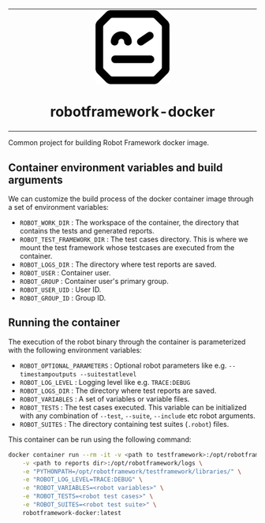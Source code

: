 <table align="center"><tr><td align="center" width="9999">
<img src="icons/robot_logo.png" align="center" width="150" alt="Robot icon">

# robotframework-docker

</td></tr></table>

Common project for building Robot Framework docker image.

## Container environment variables and build arguments
We can customize the build process of the docker container image through a set of environment variables:
* `ROBOT_WORK_DIR` : The workspace of the container, the directory that contains the tests and generated reports.
* `ROBOT_TEST_FRAMEWORK_DIR` : The test cases directory. This is where we mount the test framework whose testcases are executed from the container.
* `ROBOT_LOGS_DIR` : The directory where test reports are saved.
* `ROBOT_USER` : Container user.
* `ROBOT_GROUP` : Container user's primary group.
* `ROBOT_USER_UID` : User ID.
* `ROBOT_GROUP_ID` : Group ID.


## Running the container
The execution of the robot binary through the container is parameterized with the following environment variables:
* `ROBOT_OPTIONAL_PARAMETERS` : Optional robot parameters like e.g. `--timestampoutputs --suitestatlevel`
* `ROBOT_LOG_LEVEL` : Logging level like e.g. `TRACE:DEBUG`
* `ROBOT_LOGS_DIR` : The directory where test reports are saved.
* `ROBOT_VARIABLES` : A set of variables or variable files.
* `ROBOT_TESTS` : The test cases executed. This variable can be initialized with any combination of `--test`, `--suite`, `--include` etc robot arguments.
* `ROBOT_SUITES` : The directory containing test suites (`.robot`) files.

This container can be run using the following command:

```sh
docker container run --rm -it -v <path to testframework>:/opt/robotframework/testframework \
    -v <path to reports dir>:/opt/robotframework/logs \
    -e "PYTHONPATH=/opt/robotframework/testframework/libraries/" \
    -e "ROBOT_LOG_LEVEL=TRACE:DEBUG" \
    -e "ROBOT_VARIABLES=<robot variables>" \
    -e "ROBOT_TESTS=<robot test cases>" \
    -e "ROBOT_SUITES=<robot test suite>" \
    robotframework-docker:latest
```
